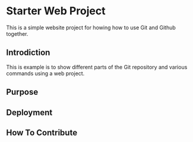 # Starter Web Project

This is a simple website project for howing how to use Git and Github together.

## Introdiction

This is example is to show different parts of the Git repository and various commands using a web project.

## Purpose

## Deployment

## How To Contribute